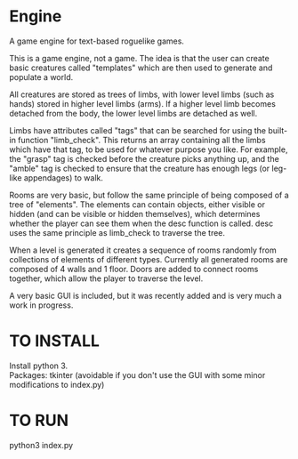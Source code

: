 # Engine
A game engine for text-based roguelike games.

This is a game engine, not a game. The idea is that the user can create basic creatures called "templates" which are then used to generate and populate a world. 

All creatures are stored as trees of limbs, with lower level limbs (such as hands) stored in higher level limbs (arms). If a higher level limb becomes detached from the body, the lower level limbs are detached as well.

Limbs have attributes called "tags" that can be searched for using the built-in function "limb_check". This returns an array containing all the limbs which have that tag, to be used for whatever purpose you like. For example, the "grasp" tag is checked before the creature picks anything up, and the "amble" tag is checked to ensure that the creature has enough legs (or leg-like appendages) to walk.

Rooms are very basic, but follow the same principle of being composed of a tree of "elements". The elements can contain objects, either visible or hidden (and can be visible or hidden themselves), which determines whether the player can see them when the desc function is called. desc uses the same principle as limb_check to traverse the tree.

When a level is generated it creates a sequence of rooms randomly from collections of elements of different types. Currently all generated rooms are composed of 4 walls and 1 floor. Doors are added to connect rooms together, which allow the player to traverse the level.

A very basic GUI is included, but it was recently added and is very much a work in progress.

# TO INSTALL

Install python 3.  
Packages: tkinter (avoidable if you don't use the GUI with some minor modifications to index.py)

# TO RUN
python3 index.py

